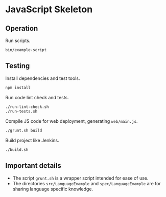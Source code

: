 # JavaScript Skeleton


## Operation

Run scripts.

```sh
bin/example-script
```


## Testing

Install dependencies and test tools.

```sh
npm install
```

Run code lint check and tests.

```sh
./run-lint-check.sh
./run-tests.sh
```

Compile JS code for web deployment, generating `web/main.js`.

```sh
./grunt.sh build
```

Build project like Jenkins.

```sh
./build.sh
```


## Important details

* The script `grunt.sh` is a wrapper script intended for ease of use.
* The directories `src/LanguageExample` and `spec/LanguageExample` are for sharing language specific knowledge.

